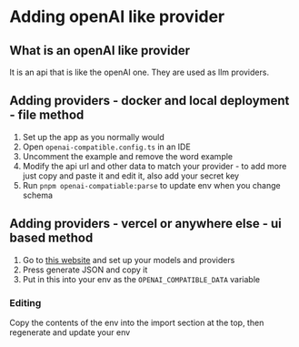 # Adding openAI like provider

## What is an openAI like provider

It is an api that is like the openAI one. They are used as llm providers.

## Adding providers - docker and local deployment - file method

1. Set up the app as you normally would
2. Open `openai-compatible.config.ts` in an IDE
3. Uncomment the example and remove the word example
4. Modify the api url and other data to match your provider - to add more just copy and paste it and edit it, also add your secret key
5. Run `pnpm openai-compatiable:parse` to update env when you change schema

## Adding providers - vercel or anywhere else - ui based method

1. Go to [this website](https://mcp-client-chatbot-openai-like.vercel.app/) and set up your models and providers
2. Press generate JSON and copy it
3. Put in this into your env as the `OPENAI_COMPATIBLE_DATA` variable


### Editing

Copy the contents of the env into the import section at the top, then regenerate and update your env
